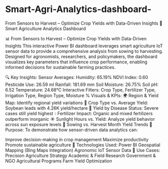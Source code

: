 # Smart-Agri-Analytics-dashboard-
From Sensors to Harvest – Optimize Crop Yields with Data-Driven Insights
🌾 Smart Agriculture Analytics Dashboard

📊 From Sensors to Harvest – Optimize Crop Yields with Data-Driven Insights
This interactive Power BI dashboard leverages smart agriculture IoT sensor data to provide a comprehensive analysis from sowing to harvesting. Designed for agronomists, researchers, and policymakers, the dashboard visualizes key parameters that influence crop performance, enabling informed decisions for sustainable farming practices.

🔍 Key Insights:
Sensor Averages:
Humidity: 65.19%
NDVI Index: 0.60
Pesticide Use: 26.59 ml
Rainfall: 181.69 mm
Soil Moisture: 26.75%
Soil pH: 6.52
Temperature: 24.68°C
Interactive Filters:
Crop Type, Fertilizer Type, Irrigation Type, Region Type, Moisture %
Visuals & KPIs:
🌍 Region & Yield Map: Identify regional yield variations
🌱 Crop Type vs. Average Yield: Soybean leads with 4.26K yield/hectare
🦠 Yield by Disease Status: Severe cases still yield highest
💧 Fertilizer Impact: Organic and mixed fertilizers outperform inorganic
☀️ Sunlight Hours vs. Yield: Analyze yield behavior across sun exposure levels
🌿 Sowing vs. Harvest Month Yield Trends
🧠 Purpose:
To demonstrate how sensor-driven data analytics can:

Improve decision-making in crop management
Maximize productivity
Promote sustainable agriculture
📁 Technologies Used:
Power BI
Geospatial Mapping (Bing Maps Integration)
Agronomic IoT Sensor Data
📌 Use Cases:
Precision Agriculture Strategy
Academic & Field Research
Government & NGO Agricultural Programs
Farm Yield Optimization
